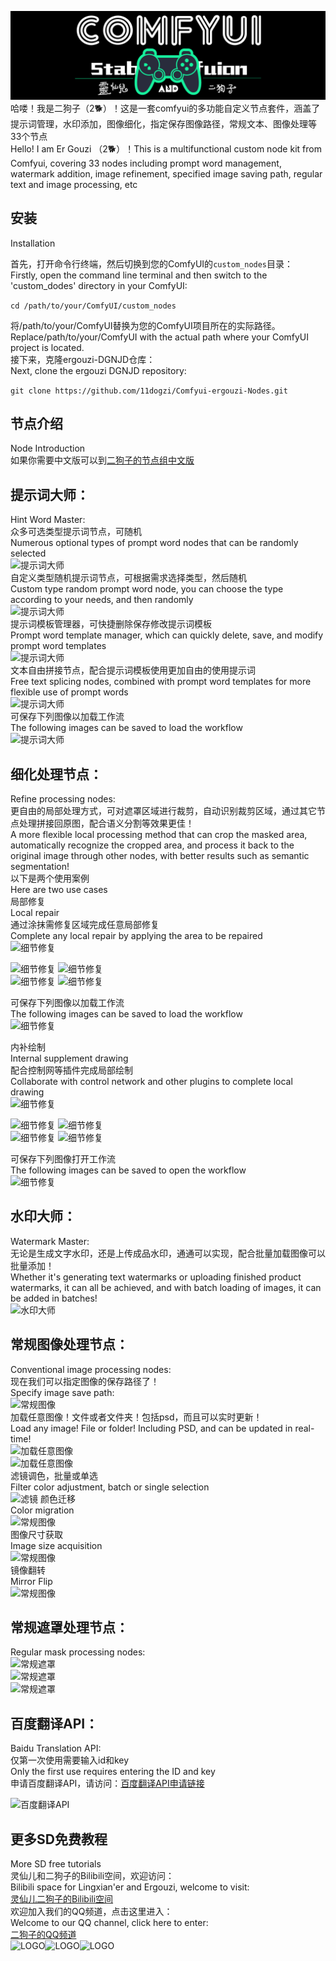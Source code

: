 ![灵仙儿和二狗子](docs/LOGO2.png "LOGO2")
哈喽！我是二狗子（2🐕）！这是一套comfyui的多功能自定义节点套件，涵盖了提示词管理，水印添加，图像细化，指定保存图像路径，常规文本、图像处理等33个节点   
Hello! I am Er Gouzi （2🐕）！This is a multifunctional custom node kit from Comfyui, covering 33 nodes including prompt word management, watermark addition, image refinement, specified image saving path, regular text and image processing, etc

## 安装
Installation

首先，打开命令行终端，然后切换到您的ComfyUI的`custom_nodes`目录：   
Firstly, open the command line terminal and then switch to the 'custom_dodes' directory in your ComfyUI:   

```cd /path/to/your/ComfyUI/custom_nodes```

将/path/to/your/ComfyUI替换为您的ComfyUI项目所在的实际路径。   
Replace/path/to/your/ComfyUI with the actual path where your ComfyUI project is located.   
接下来，克隆ergouzi-DGNJD仓库：   
Next, clone the ergouzi DGNJD repository:   

```git clone https://github.com/11dogzi/Comfyui-ergouzi-Nodes.git```

## 节点介绍   
Node Introduction   
如果你需要中文版可以到[二狗子的节点组中文版](https://github.com/11dogzi/Comfyui-ergouzi-DGNJD)     
 ## 提示词大师：
Hint Word Master:   
众多可选类型提示词节点，可随机   
Numerous optional types of prompt word nodes that can be randomly selected   
![提示词大师](docs/2固定提示词大师.png "2固定提示词大师")   
自定义类型随机提示词节点，可根据需求选择类型，然后随机   
Custom type random prompt word node, you can choose the type according to your needs, and then randomly   
![提示词大师](docs/2自定义随机提示词大师.png "2自定义随机提示词大师")   
提示词模板管理器，可快捷删除保存修改提示词模板   
Prompt word template manager, which can quickly delete, save, and modify prompt word templates   
![提示词大师](docs/2提示词模板管理.png "2提示词模板管理")   
文本自由拼接节点，配合提示词模板使用更加自由的使用提示词   
Free text splicing nodes, combined with prompt word templates for more flexible use of prompt words   
![提示词大师](docs/2文本拼接.png "2文本拼接")   
可保存下列图像以加载工作流   
The following images can be saved to load the workflow   
![提示词大师](docs/workflow.png "提示词大师工作流")       


 ## 细化处理节点：
Refine processing nodes:   
更自由的局部处理方式，可对遮罩区域进行裁剪，自动识别裁剪区域，通过其它节点处理拼接回原图，配合语义分割等效果更佳！   
A more flexible local processing method that can crop the masked area, automatically recognize the cropped area, and process it back to the original image through other nodes, with better results such as semantic segmentation!   
以下是两个使用案例   
Here are two use cases   
局部修复   
Local repair   
通过涂抹需修复区域完成任意局部修复   
Complete any local repair by applying the area to be repaired   
![细节修复](docs/1细节优化.png "1细节优化")   

![细节修复](docs/修复前原图.png "修复前原图") ![细节修复](docs/修复后.png "修复后")    
![细节修复](docs/局部修复前.png "局部修复前") ![细节修复](docs/局部修复后.png "局部修复后")   

可保存下列图像以加载工作流   
The following images can be saved to load the workflow   
![细节修复](docs/修复后.png "修复后")   

内补绘制   
Internal supplement drawing   
配合控制网等插件完成局部绘制   
Collaborate with control network and other plugins to complete local drawing   
![细节修复](docs/1细节优化2.png "1细节优化2")   

![细节修复](docs/内补前.png "内补前") ![细节修复](docs/修复后2.png "修复后2")    
![细节修复](docs/内补.png "内补") ![细节修复](docs/内补后.png "内补后")   

可保存下列图像打开工作流   
The following images can be saved to open the workflow   
![细节修复](docs/修复后2.png "修复后2")   

 ## 水印大师：
Watermark Master:   
无论是生成文字水印，还是上传成品水印，通通可以实现，配合批量加载图像可以批量添加！   
Whether it's generating text watermarks or uploading finished product watermarks, it can all be achieved, and with batch loading of images, it can be added in batches!   
![水印大师](docs/3水印大师.png "3水印大师")   

 ## 常规图像处理节点：
Conventional image processing nodes:   
现在我们可以指定图像的保存路径了！   
Specify image save path:   
![常规图像](docs/4图像指定保存路径.png "4图像指定保存路径")  
加载任意图像！文件或者文件夹！包括psd，而且可以实时更新！    
Load any image! File or folder! Including PSD, and can be updated in real-time!    
![加载任意图像](docs/加载任意图像.png "加载任意图像")     
![加载任意图像](docs/加载任意图像2.png "加载任意图像2")     
滤镜调色，批量或单选    
Filter color adjustment, batch or single selection    
![滤镜](docs/4滤镜.png "4滤镜")
颜色迁移     
Color migration   
![常规图像](docs/4颜色迁移.png "4颜色迁移")   
图像尺寸获取   
Image size acquisition   
![常规图像](docs/4图像尺寸获取.png "4图像尺寸获取")   
镜像翻转   
Mirror Flip   
![常规图像](docs/4图像镜像翻转.png "4图像镜像翻转")   

 ## 常规遮罩处理节点：
Regular mask processing nodes:   
![常规遮罩](docs/5遮罩处理.png "5遮罩处理")   
![常规遮罩](docs/5遮罩处理2.png "5遮罩处理2")    
![常规遮罩](docs/5遮罩羽化.png "5遮罩羽化")  

 ## 百度翻译API：
Baidu Translation API:   
仅第一次使用需要输入id和key   
Only the first use requires entering the ID and key   
申请百度翻译API，请访问：[百度翻译API申请链接](https://fanyi-api.baidu.com/?aldtype=16047&ext_channel=Aldtype&fr=pcHeader)   

![百度翻译API](docs/6百度翻译API.png "6百度翻译API")   


## 更多SD免费教程
More SD free tutorials   
灵仙儿和二狗子的Bilibili空间，欢迎访问：   
Bilibili space for Lingxian'er and Ergouzi, welcome to visit:   
[灵仙儿二狗子的Bilibili空间](https://space.bilibili.com/19723588?spm_id_from=333.1007.0.0)   
欢迎加入我们的QQ频道，点击这里进入：   
Welcome to our QQ channel, click here to enter:   
[二狗子的QQ频道](https://pd.qq.com/s/3d9ys5wpr)   
![LOGO](docs/LOGO1.png "LOGO1")![LOGO](docs/LOGO1.png "LOGO1")![LOGO](docs/LOGO1.png "LOGO1")













